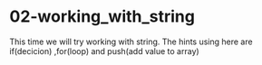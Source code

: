 # 02-working_with_string
This time we will try working with string.
The hints using here are if(decicion) ,for(loop) and push(add value to array)
